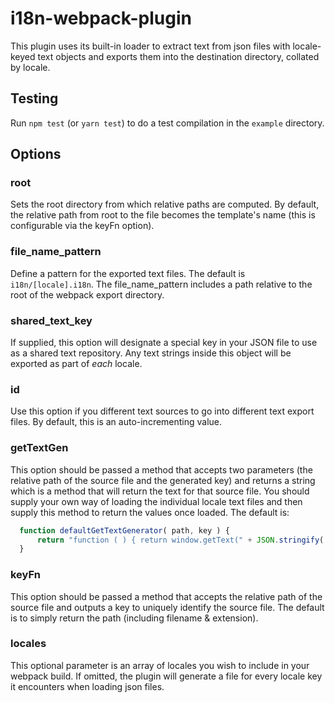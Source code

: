 # i18n-webpack-plugin
This plugin uses its built-in loader to extract text from json files with locale-keyed text objects and exports them into the destination directory, collated by locale.

## Testing
Run `npm test` (or `yarn test`) to do a test compilation in the `example` directory.

## Options

### root
Sets the root directory from which relative paths are computed. By default, the relative path from root to the file becomes the template's name (this is configurable via the keyFn option).

### file_name_pattern
Define a pattern for the exported text files. The default is `i18n/[locale].i18n`. The file_name_pattern includes a path relative to the root of the webpack export directory.

### shared_text_key
If supplied, this option will designate a special key in your JSON file to use as a shared text repository. Any text strings inside this object will be exported as part of _each_ locale.

### id
Use this option if you different text sources to go into different text export files. By default, this is an auto-incrementing value.

### getTextGen
This option should be passed a method that accepts two parameters (the relative path of the source file and the generated key) and returns a string which is a method that will return the text for that source file. You should supply your own way of loading the individual locale text files and then supply this method to return the values once loaded. The default is:
```javascript
  function defaultGetTextGenerator( path, key ) {
	  return "function ( ) { return window.getText(" + JSON.stringify( key ) + "); }";
  }
```

### keyFn
This option should be passed a method that accepts the relative path of the source file and outputs a key to uniquely identify the source file. The default is to simply return the path (including filename & extension).

### locales
This optional parameter is an array of locales you wish to include in your webpack build. If omitted, the plugin will generate a file for every locale key it encounters when loading json files.